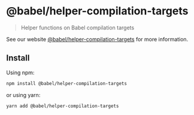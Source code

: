 # @babel/helper-compilation-targets

> Helper functions on Babel compilation targets

See our website [@babel/helper-compilation-targets](https://babeljs.io/docs/en/babel-helper-compilation-targets) for more information.

## Install

Using npm:

```sh
npm install @babel/helper-compilation-targets
```

or using yarn:

```sh
yarn add @babel/helper-compilation-targets
```
